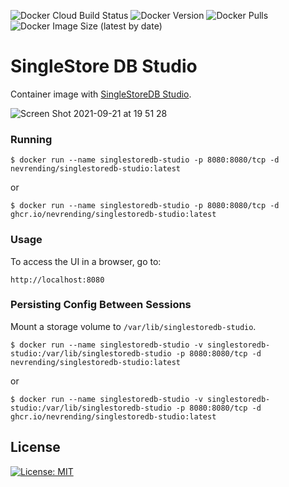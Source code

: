 ![Docker Cloud Build Status](https://img.shields.io/docker/cloud/build/nevrending/singlestoredb-studio?style=flat-square)
![Docker Version](https://img.shields.io/docker/v/nevrending/singlestoredb-studio?style=flat-square&sort=semver)
![Docker Pulls](https://img.shields.io/docker/pulls/nevrending/singlestoredb-studio?style=flat-square)
![Docker Image Size (latest by date)](https://img.shields.io/docker/image-size/nevrending/singlestoredb-studio?style=flat-square&sort=date)

# SingleStore DB Studio

Container image with [SingleStoreDB Studio](https://docs.singlestore.com/db/v7.8/en/user-and-cluster-administration/cluster-management-with-tools/singlestore-db-studio-overview.html).

![Screen Shot 2021-09-21 at 19 51 28](https://user-images.githubusercontent.com/4745298/134150518-cf941f01-6c3d-4a5e-8bb7-7a8326c987d5.png)

### Running

    $ docker run --name singlestoredb-studio -p 8080:8080/tcp -d nevrending/singlestoredb-studio:latest

or

    $ docker run --name singlestoredb-studio -p 8080:8080/tcp -d ghcr.io/nevrending/singlestoredb-studio:latest

### Usage

To access the UI in a browser, go to:

    http://localhost:8080

### Persisting Config Between Sessions

Mount a storage volume to `/var/lib/singlestoredb-studio`.

    $ docker run --name singlestoredb-studio -v singlestoredb-studio:/var/lib/singlestoredb-studio -p 8080:8080/tcp -d nevrending/singlestoredb-studio:latest

or

    $ docker run --name singlestoredb-studio -v singlestoredb-studio:/var/lib/singlestoredb-studio -p 8080:8080/tcp -d ghcr.io/nevrending/singlestoredb-studio:latest

## License

[![License: MIT](https://img.shields.io/badge/License-MIT-yellow?style=flat-square)](https://github.com/nevrending/singlestoredb-studio/blob/master/LICENSE)
